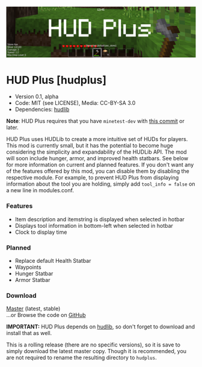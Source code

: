 ![Screenshot](.gh-screenshot.png)

HUD Plus [hudplus]
====================
* Version 0.1, alpha
* Code: MIT (see LICENSE), Media: CC-BY-SA 3.0
* Dependencies: [hudlib](https://forum.minetest.net/viewtopic.php?f=9&t=16990)

__Note__: HUD Plus requires that you have `minetest-dev` with [this commit](https://github.com/minetest/minetest/commit/f2f9a923515386d787a245fac52f78e815b3a839) or later.

HUD Plus uses HUDLib to create a more intuitive set of HUDs for players. This mod is currently small, but it has the potential to become huge considering the simplicity and expandability of the HUDLib API. The mod will soon include hunger, armor, and improved health statbars. See below for more information on current and planned features. If you don't want any of the features offered by this mod, you can disable them by disabling the respective module. For example, to prevent HUD Plus from displaying information about the tool you are holding, simply add `tool_info = false` on a new line in modules.conf.

### Features
- Item description and itemstring is displayed when selected in hotbar
- Displays tool information in bottom-left when selected in hotbar
- Clock to display time

### Planned
- Replace default Health Statbar
- Waypoints
- Hunger Statbar
- Armor Statbar

### Download
[Master](https://github.com/octacian/hudplus/archive/master.zip) (latest, stable)<br>
...or Browse the code on [GitHub](https://github.com/octacian/hudplus)

__IMPORTANT:__ HUD Plus depends on [hudlib](https://forum.minetest.net/viewtopic.php?f=9&t=16990), so don't forget to download and install that as well.

This is a rolling release (there are no specific versions), so it is save to simply download the latest master copy. Though it is recommended, you are not required to rename the resulting directory to `hudplus`.
